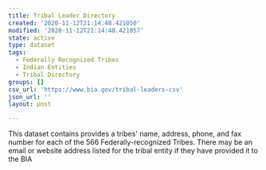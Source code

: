 ```yaml
---
title: Tribal Leader Directory
created: '2020-11-12T21:14:48.421050'
modified: '2020-11-12T21:14:48.421057'
state: active
type: dataset
tags:
  - Federally Recognized Tribes
  - Indian Entities
  - Tribal Directory
groups: []
csv_url: 'https://www.bia.gov/tribal-leaders-csv'
json_url: ''
layout: post

---
```

This dataset contains provides a tribes' name, address, phone, and fax number for each of the 566 Federally-recognized Tribes. There may be an email or website address listed for the tribal entity if they have provided it to the BIA
